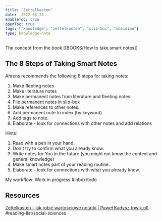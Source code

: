 ```yaml
---
title: "Zettelkasten"
date:  2022-08-28
enableToc: true
openToc: true
tags: ["knowledge", "zettelkasten", "slip-box", "obsidian"]
type: knowledge-note
---
```


The concept from the book [[BOOKS/How to take smart notes]]

## The 8 Steps of Taking Smart Notes

Ahrens recommends the following 8 steps for taking notes:

1. Make fleeting notes
2. Make literature notes
3. Make permanent notes from literature and fleeting notes
4. File permanent notes in slip-box 
5. Make references to other notes.
6. Add permanent note to index (by keyword).
7. Add tags to note.
8. Elaborate - look for connections with other notes and add relations

Hints: 

1. Read with a pen in your hand.
2. Don't try to confirm what you already know.
3. Write notes for You in the future (you might not know the context and general knowledge)
4. Make smart notes part of your reading routine.
5. Elaborate - look for connections with what you already know.

My workflow:
Work in progress #inbox/todo

## Resources
[Zettelkasten - jak robić wartościowe notatki | Paweł Kadysz (pwlk.pl)](https://pwlk.pl/zettelkasten/) #reading-list/social-sciences 